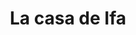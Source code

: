---
title: "La casa de Ifa"
url: /puerto-la-cruz/la-casa-de-ifa-calle-cementerio/
shop: perfumería
---